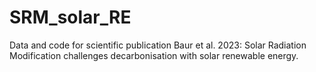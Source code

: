 # SRM_solar_RE
Data and code for scientific publication Baur et al. 2023: Solar Radiation Modification challenges decarbonisation with solar renewable energy.
